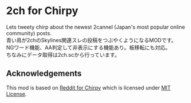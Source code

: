# 2ch for Chirpy
Lets tweety chirp about the newest 2cannel (Japan's most popular online community) posts.  
青い鳥が2chのSkylines関連スレの投稿をつぶやくようになるMODです。  
NGワード機能、AA判定して非表示にする機能あり。板移転にも対応。  
ちなみにデータ取得は2ch.scから行っています。  

## Acknowledgements
This mod is based on [Reddit for Chirpy](https://steamcommunity.com/sharedfiles/filedetails/?id=408705348) which is licensed under [MIT License](https://github.com/mabako/reddit-for-city-skylines/blob/master/LICENSE).  
